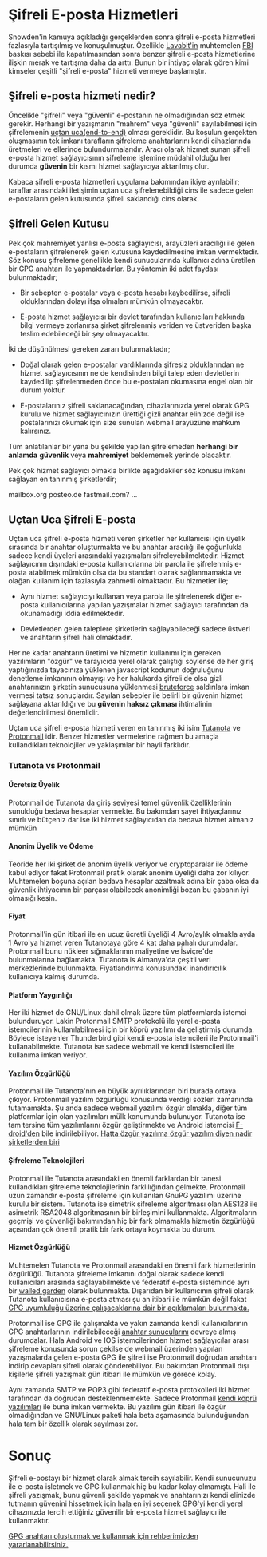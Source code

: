 # Şifreli E-posta Hizmetleri

Snowden'in kamuya açıkladığı gerçeklerden sonra şifreli e-posta hizmetleri fazlasıyla tartışılmış ve konuşulmuştur. Özellikle [Lavabit'in](https://en.wikipedia.org/wiki/Lavabit) muhtemelen [FBI](https://www.fbi.gov/) baskısı sebebi ile kapatılmasından sonra benzer şifreli e-posta hizmetlerine ilişkin merak ve tartışma daha da arttı. Bunun bir ihtiyaç olarak gören kimi kimseler çeşitli "şifreli e-posta" hizmeti vermeye başlamıştır.

## Şifreli e-posta hizmeti nedir?

Öncelikle "şifreli" veya "güvenli" e-postanın ne olmadığından söz etmek gerekir. Herhangi bir yazışmanın "mahrem" veya "güvenli" sayılabilmesi için şifrelemenin [uçtan uca(end-to-end)](https://en.wikipedia.org/wiki/End-to-end_encryption) olması gereklidir. Bu koşulun gerçekten oluşmasının tek imkanı tarafların şifreleme anahtarlarını kendi cihazlarında üretmeleri ve ellerinde bulundurmalarıdır. Aracı olarak hizmet sunan şifreli e-posta hizmet sağlayıcısının şifreleme işlemine müdahil olduğu her durumda **güvenin** bir kısmı hizmet sağlayıcıya aktarılmış olur.

Kabaca şifreli e-posta hizmetleri uygulama bakımından ikiye ayrılabilir; taraflar arasındaki iletişimin uçtan uca şifrelenebildiği cins ile sadece gelen e-postaların gelen kutusunda şifreli saklandığı cins olarak.

## Şifreli Gelen Kutusu

Pek çok mahremiyet yanlısı e-posta sağlayıcısı, arayüzleri aracılığı ile gelen e-postaların şifrelenerek gelen kutusuna kaydedilmesine imkan vermektedir. Söz konusu şifreleme genellikle kendi sunucularında kullanıcı adına üretilen bir GPG anahtarı ile yapmaktadırlar. Bu yöntemin iki adet faydası bulunmaktadır;

* Bir sebepten e-postalar veya e-posta hesabı kaybedilirse, şifreli olduklarından dolayı ifşa olmaları mümkün olmayacaktır.

* E-posta hizmet sağlayıcısı bir devlet tarafından kullanıcıları hakkında bilgi vermeye zorlanırsa şirket şifrelenmiş veriden ve üstveriden başka teslim edebileceği bir şey olmayacaktır. 

İki de düşünülmesi gereken zararı bulunmaktadır;

* Doğal olarak gelen e-postalar vardıklarında şifresiz olduklarından ne hizmet sağlayıcısının ne de kendisinden bilgi talep eden devletlerin kaydedilip şifrelenmeden önce bu e-postaları okumasına engel olan bir durum yoktur.

* E-postalarınız şifreli saklanacağından, cihazlarınızda yerel olarak GPG kurulu ve hizmet sağlayıcınızın ürettiği gizli anahtar elinizde değil ise postalarınızı okumak için size sunulan webmail arayüzüne mahkum kalırsınız.

Tüm anlatılanlar bir yana bu şekilde yapılan şifrelemeden __herhangi bir anlamda__ **güvenlik** veya **mahremiyet** beklememek yerinde olacaktır.

Pek çok hizmet sağlayıcı olmakla birlikte aşağıdakiler söz konusu imkanı sağlayan en tanınmış şirketlerdir;

mailbox.org
posteo.de
fastmail.com?
...

## Uçtan Uca Şifreli E-posta

Uçtan uca şifreli e-posta hizmeti veren şirketler her kullanıcısı için üyelik sırasında bir anahtar oluşturmakta ve bu anahtar aracılığı ile çoğunlukla sadece kendi üyeleri arasındaki yazışmaları şifreleyebilmektedir. Hizmet sağlayıcının dışındaki e-posta kullanıcılarına bir parola ile şifrelenmiş e-posta atabilmek mümkün olsa da bu standart olarak sağlanmamakta ve olağan kullanım için fazlasıyla zahmetli olmaktadır. Bu hizmetler ile;

* Aynı hizmet sağlayıcıyı kullanan veya parola ile şifrelenerek diğer e-posta kullanıcılarına yapılan yazışmalar hizmet sağlayıcı tarafından da okunamadığı iddia edilmektedir.

* Devletlerden gelen taleplere şirketlerin sağlayabileceği sadece üstveri ve anahtarın şifreli hali olmaktadır.

Her ne kadar anahtarın üretimi ve hizmetin kullanımı için gereken yazılımların "özgür" ve tarayıcıda yerel olarak çalıştığı söylense de her giriş yaptığınızda tayacınıza yüklenen javascript kodunun doğruluğunu denetleme imkanının olmayışı ve her halukarda şifreli de olsa gizli anahtarınızın şirketin sunucusuna yüklenmesi [bruteforce](...) saldırılara imkan vermesi tatsız sonuçlardır. Sayılan sebepler ile belirli bir güvenin hizmet sağlayana aktarıldığı ve bu **güvenin haksız çıkması** ihtimalinin değerlendirilmesi önemlidir.

Uçtan uca şifreli e-posta hizmeti veren en tanınmış iki isim [Tutanota](https://tutanota.com) ve [Protonmail](https://protonmail.com) idir. Benzer hizmetler vermelerine rağmen bu amaçla kullandıkları teknolojiler ve yaklaşımlar bir hayli farklıdır.

### Tutanota vs Protonmail

#### Ücretsiz Üyelik

Protonmail de Tutanota da giriş seviyesi temel güvenlik özelliklerinin sunulduğu bedava hesaplar vermekte. Bu bakımdan şayet ihtiyaçlarınız sınırlı ve bütçeniz dar ise iki hizmet sağlayıcıdan da bedava hizmet almanız mümkün

#### Anonim Üyelik ve Ödeme

Teoride her iki şirket de anonim üyelik veriyor ve cryptoparalar ile ödeme kabul ediyor fakat Protonmail pratik olarak anonim üyeliği daha zor kılıyor. Muhtemelen boşuna açılan bedava hesaplar azaltmak adına bir çaba olsa da güvenlik ihtiyacının bir parçası olabilecek anonimliği bozan bu çabanın iyi olmasığı kesin.

#### Fiyat

Protonmail'in gün itibari ile en ucuz ücretli üyeliği 4 Avro/aylık olmakla ayda 1 Avro'ya hizmet veren Tutanotaya göre 4 kat daha pahalı durumdalar. Protonmail bunu nükleer sığınaklarının maliyetine ve İsviçre'de bulunmalarına bağlamakta. Tutanota is Almanya'da çeşitli veri merkezlerinde bulunmakta. Fiyatlandırma konusundaki inandırıcılık kullanıcıya kalmış durumda.

#### Platform Yaygınlığı

Her iki hizmet de GNU/Linux dahil olmak üzere tüm platformlarda istemci bulunduruyor. Lakin Protonmail SMTP protokolü ile yerel e-posta istemcilerinin kullanılabilmesi için bir köprü yazılımı da geliştirmiş durumda. Böylece isteyenler Thunderbird gibi kendi e-posta istemcileri ile Protonmail'i kullanabilmekte. Tutanota ise sadece webmail ve kendi istemcileri ile kullanıma imkan veriyor.

#### Yazılım Özgürlüğü

Protonmail ile Tutanota'nın en büyük ayrılıklarından biri burada ortaya çıkıyor. Protonmail yazılım özgürlüğü konusunda verdiği sözleri zamanında tutamamakta. Şu anda sadece webmail yazılımı özgür olmakla, diğer tüm platformlar için olan yazılımları mülk konumunda bulunuyor. Tutanota ise tam tersine tüm yazılımlarını özgür geliştirmekte ve Android istemcisi [F-droid'den](https://f-droid.org) bile indirilebiliyor. [Hatta özgür yazılıma özgür yazılım diyen nadir şirketlerden biri](https://tutanota.com/blog/posts/desktop-clients/)

#### Şifreleme Teknolojileri

Protonmail ile Tutanota arasındaki en önemli farklardan bir tanesi kullandıkları şifreleme teknolojilerinin farklılığından gelmekte. Protonmail uzun zamandır e-posta şifreleme için kullanılan GnuPG yazılımı üzerine kurulu bir sistem. Tutanota ise simetrik şifreleme algoritması olan AES128 ile asimetrik RSA2048 algoritmasının bir birleşimini kullanmakta. Algoritmaların geçmişi ve güvenliği bakımından hiç bir fark olmamakla hizmetin özgürlüğü açısından çok önemli pratik bir fark ortaya koymakta bu durum.

#### Hizmet Özgürlüğü

Muhtemelen Tutanota ve Protonmail arasındaki en önemli fark hizmetlerinin özgürlüğü. Tutanota şifreleme imkanını doğal olarak sadece kendi kullanıcıları arasında sağlayabilmekte ve federatif e-posta sisteminde ayrı bir [walled garden](https://www.fsf.org/blogs/community/iphone) olarak bulunmakta. Dışarıdan bir kullanıcının şifreli olarak Tutanota kullanıcısına e-posta atması şu an itibari ile mümkün değil fakat [GPG uyumluluğu üzerine çalışacaklarına dair bir açıklamaları bulunmakta.](https://www.reddit.com/r/tutanota/comments/9blzp4/support_for_pgpgpg/)

Protonmail ise GPG ile çalışmakta ve yakın zamanda kendi kullanıcılarının GPG anahtarlarının indirilebileceği [anahtar sunucularını](hkps://api.protonmail.ch) devreye almış durumdalar. Hala Android ve IOS istemcilerinden hizmet sağlayıcılar arası şifreleme konusunda sorun çekilse de webmail üzerinden yapılan yazışmalarda gelen e-posta GPG ile şifreli ise Protonmail doğrudan anahtarı indirip cevapları şifreli olarak gönderebiliyor. Bu bakımdan Protonmail dışı kişilerle şifreli yazışmak gün itibari ile mümkün ve görece kolay.

Aynı zamanda SMTP ve POP3 gibi federatif e-posta protokolleri iki hizmet tarafından da doğrudan desteklenmemekte. Sadece Protonmail [kendi köprü yazılımları](https://protonmail.com/bridge/) ile buna imkan vermekte. Bu yazılım gün itibari ile özgür olmadığından ve GNU/Linux paketi hala beta aşamasında bulunduğundan hala tam bir özellik olarak sayılması zor.

# Sonuç

Şifreli e-postayı bir hizmet olarak almak tercih sayılabilir. Kendi sunucunuzu ile e-posta işletmek ve GPG kullanmak hiç bu kadar kolay olmamıştı. Hali ile şifreli yazışmak, bunu güvenli şekilde yapmak ve anahtarınızı kendi elinizde tutmanın güvenini hissetmek için hala en iyi seçenek GPG'yi kendi yerel cihazınızda tercih ettiğiniz güvenilir bir e-posta hizmet sağlayıcı ile kullanmaktır.

[GPG anahtarı oluşturmak ve kullanmak için rehberimizden yararlanabilirsiniz.](https://guvenlik.oyd.org.tr/yazisma_guvenligi/openpgp.html)
